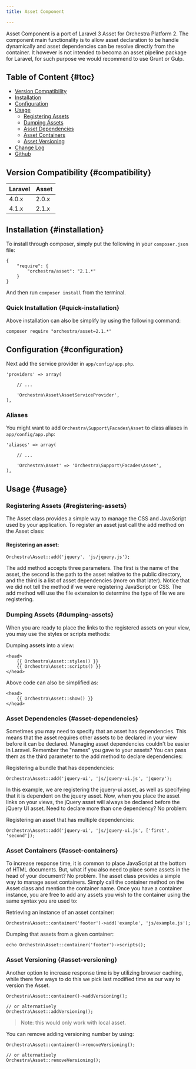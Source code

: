 ```yaml
---
title: Asset Component

---
```


Asset Component is a port of Laravel 3 Asset for Orchestra Platform 2. The component main functionality is to allow asset declaration to be handle dynamically and asset dependencies can be resolve directly from the container. It however is not intended to becoma an asset pipeline package for Laravel, for such purpose we would recommend to use Grunt or Gulp.

## Table of Content {#toc}

* [Version Compatibility](#compatibility)
* [Installation](#installation)
* [Configuration](#configuration)
* [Usage](#usage)
  - [Registering Assets](#registering-assets)
  - [Dumping Assets](#dumping-assets)
  - [Asset Dependencies](#asset-dependencies)
  - [Asset Containers](#asset-containers)
  - [Asset Versioning](#asset-versioning)
* [Change Log]({doc-url}/components/asset/changes#v2-1)
* [Github](https://github.com/orchestral/asset)

## Version Compatibility {#compatibility}

Laravel    | Asset
:----------|:----------
 4.0.x     | 2.0.x
 4.1.x     | 2.1.x


## Installation {#installation}

To install through composer, simply put the following in your `composer.json` file:

	{
		"require": {
			"orchestra/asset": "2.1.*"
		}
	}

And then run `composer install` from the terminal.

### Quick Installation {#quick-installation}

Above installation can also be simplify by using the following command:

	composer require "orchestra/asset=2.1.*"

## Configuration {#configuration}

Next add the service provider in `app/config/app.php`.

	'providers' => array(

		// ...

		'Orchestra\Asset\AssetServiceProvider',
	),

### Aliases

You might want to add `Orchestra\Support\Facades\Asset` to class aliases in `app/config/app.php`:

	'aliases' => array(

		// ...

		'Orchestra\Asset' => 'Orchestra\Support\Facades\Asset',
	),

## Usage {#usage}

### Registering Assets {#registering-assets}

The Asset class provides a simple way to manage the CSS and JavaScript used by your application. To register an asset just call the add method on the Asset class:

#### Registering an asset:

	Orchestra\Asset::add('jquery', 'js/jquery.js');

The add method accepts three parameters. The first is the name of the asset, the second is the path to the asset relative to the public directory, and the third is a list of asset dependencies (more on that later). Notice that we did not tell the method if we were registering JavaScript or CSS. The add method will use the file extension to determine the type of file we are registering.

### Dumping Assets {#dumping-assets}

When you are ready to place the links to the registered assets on your view, you may use the styles or scripts methods:

Dumping assets into a view:

	<head>
		{{ Orchestra\Asset::styles() }}
		{{ Orchestra\Asset::scripts() }}
	</head>

Above code can also be simplified as:

	<head>
		{{ Orchestra\Asset::show() }}
	</head>

### Asset Dependencies {#asset-dependencies}

Sometimes you may need to specify that an asset has dependencies. This means that the asset requires other assets to be declared in your view before it can be declared. Managing asset dependencies couldn't be easier in Laravel. Remember the "names" you gave to your assets? You can pass them as the third parameter to the add method to declare dependencies:

Registering a bundle that has dependencies:

	Orchestra\Asset::add('jquery-ui', 'js/jquery-ui.js', 'jquery');

In this example, we are registering the jquery-ui asset, as well as specifying that it is dependent on the jquery asset. Now, when you place the asset links on your views, the jQuery asset will always be declared before the jQuery UI asset. Need to declare more than one dependency? No problem:

Registering an asset that has multiple dependencies:

	Orchestra\Asset::add('jquery-ui', 'js/jquery-ui.js', ['first', 'second']);

### Asset Containers {#asset-containers}

To increase response time, it is common to place JavaScript at the bottom of HTML documents. But, what if you also need to place some assets in the head of your document? No problem. The asset class provides a simple way to manage asset containers. Simply call the container method on the Asset class and mention the container name. Once you have a container instance, you are free to add any assets you wish to the container using the same syntax you are used to:

Retrieving an instance of an asset container:

	Orchestra\Asset::container('footer')->add('example', 'js/example.js');

Dumping that assets from a given container:

	echo Orchestra\Asset::container('footer')->scripts();

### Asset Versioning {#asset-versioning}

Another option to increase response time is by utilizing browser caching, while there few ways to do this we pick last modified time as our way to version the Asset.

	Orchestra\Asset::container()->addVersioning();

	// or alternatively
	Orchestra\Asset::addVersioning();

> Note: this would only work with local asset.

You can remove adding versioning number by using:

	Orchestra\Asset::container()->removeVersioning();

	// or alternatively
	Orchestra\Asset::removeVersioning();
